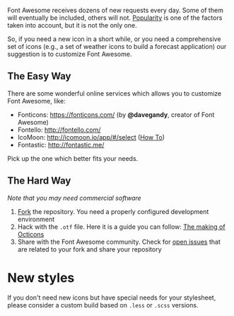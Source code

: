 Font Awesome receives dozens of new requests every day. Some of them will eventually be included, others will not. [Popularity](https://github.com/FortAwesome/Font-Awesome/issues?q=is%3Aopen+is%3Aissue+label%3A%22new+icon%22+sort%3Acomments-desc) is one of the factors taken into account, but it is not the only one.

So, if you need a new icon in a short while, or you need a comprehensive set of icons (e.g., a set of weather icons to build a forecast application) our suggestion is to customize Font Awesome.

## The Easy Way

There are some wonderful online services which allows you to customize Font Awesome, like:

- Fonticons: https://fonticons.com/ (by **@davegandy**, creator of Font Awesome)
- Fontello: http://fontello.com/
- IcoMoon: http://icomoon.io/app/#/select ([How To](https://dyscribe.com/article/create-your-own-custom-iconfont/))
- Fontastic: http://fontastic.me/

Pick up the one which better fits your needs.

## The Hard Way

*Note that you may need commercial software*

1. [Fork](https://github.com/FortAwesome/Font-Awesome/fork) the repository. You need a properly configured development environment
2. Hack with the `.otf` file. Here it is a guide you can follow: [The making of Octicons](https://github.com/blog/1135-the-making-of-octicons)
3. Share with the Font Awesome community. Check for [open issues](https://github.com/FortAwesome/Font-Awesome/issues) that are related to your fork and share your repository

# New styles

If you don't need new icons but have special needs for your stylesheet, please consider a custom build based on `.less` or `.scss` versions.